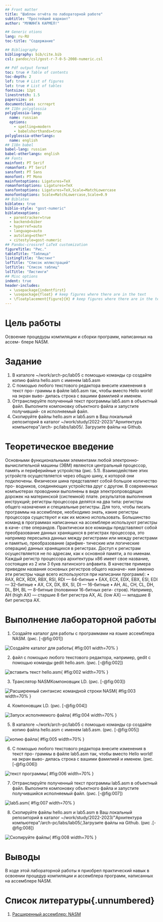 ```yaml
---
## Front matter
title: "Шаблон отчёта по лабораторной работе"
subtitle: "Простейший вариант"
author: "МУЖИНГА КАРМЕЛ!"

## Generic otions
lang: ru-RU
toc-title: "Содержание"

## Bibliography
bibliography: bib/cite.bib
csl: pandoc/csl/gost-r-7-0-5-2008-numeric.csl

## Pdf output format
toc: true # Table of contents
toc-depth: 2
lof: true # List of figures
lot: true # List of tables
fontsize: 12pt
linestretch: 1.5
papersize: a4
documentclass: scrreprt
## I18n polyglossia
polyglossia-lang:
  name: russian
  options:
	- spelling=modern
	- babelshorthands=true
polyglossia-otherlangs:
  name: english
## I18n babel
babel-lang: russian
babel-otherlangs: english
## Fonts
mainfont: PT Serif
romanfont: PT Serif
sansfont: PT Sans
monofont: PT Mono
mainfontoptions: Ligatures=TeX
romanfontoptions: Ligatures=TeX
sansfontoptions: Ligatures=TeX,Scale=MatchLowercase
monofontoptions: Scale=MatchLowercase,Scale=0.9
## Biblatex
biblatex: true
biblio-style: "gost-numeric"
biblatexoptions:
  - parentracker=true
  - backend=biber
  - hyperref=auto
  - language=auto
  - autolang=other*
  - citestyle=gost-numeric
## Pandoc-crossref LaTeX customization
figureTitle: "Рис."
tableTitle: "Таблица"
listingTitle: "Листинг"
lofTitle: "Список иллюстраций"
lotTitle: "Список таблиц"
lolTitle: "Листинги"
## Misc options
indent: true
header-includes:
  - \usepackage{indentfirst}
  - \usepackage{float} # keep figures where there are in the text
  - \floatplacement{figure}{H} # keep figures where there are in the text
---
```


# Цель работы
Освоение процедуры компиляции и сборки программ, написанных на ассем-
блере NASM.
# Задание

1. В каталоге ~/work/arch-pc/lab05 с помощью команды cp создайте копию
файла hello.asm с именем lab5.asm
2. С помощью любого текстового редактора внесите изменения в текст про-
граммы в файле lab5.asm так, чтобы вместо Hello world! на экран выво-
дилась строка с вашими фамилией и именем.
3. Оттранслируйте полученный текст программы lab5.asm в объектный
файл. Выполните компоновку объектного файла и запустите получивший-
ся исполняемый файл.
4. Скопируйте файлы hello.asm и lab5.asm в Ваш локальный репозиторий
в каталог ~/work/study/2022-2023/"Архитектура компьютера"/arch-
pc/labs/lab05/. Загрузите файлы на Github.

# Теоретическое введение
Основными функциональными элементами любой электронно-вычислительной
машины (ЭВМ) являются центральный процессор, память и периферийные
устройства (рис. 5.1).
Взаимодействие этих устройств осуществляется через общую шину, к которой
они подключены. Физически шина представляет собой большое количество про-
водников, соединяющих устройства друг с другом. В современных компьютерах
проводники выполнены в виде электропроводящих дорожек на материнской
(системной) плате.
результатов выполнения инструкций; регистры процессора делятся на два
типа: регистры общего назначения и специальные регистры.
Для того, чтобы писать программы на ассемблере, необходимо знать, какие
регистры процессора существуют и как их можно использовать. Большинство
команд в программах написанных на ассемблере используют регистры в каче-
стве операндов. Практически все команды представляют собой преобразование
данных хранящихся в регистрах процессора, это например пересылка данных
между регистрами или между регистрами и памятью, преобразование (арифме-
тические или логические операции) данных хранящихся в регистрах.
Доступ к регистрам осуществляется не по адресам, как к основной памяти, а
по именам. Каждый регистр процессора архитектуры x86 имеет свое название,
состоящее из 2 или 3 букв латинского алфавита.
В качестве примера приведем названия основных регистров общего назначе-
ния (именно эти регистры чаще всего используются при написании программ):
• RAX, RCX, RDX, RBX, RSI, RDI — 64-битные
• EAX, ECX, EDX, EBX, ESI, EDI — 32-битные
• AX, CX, DX, BX, SI, DI — 16-битные
• AH, AL, CH, CL, DH, DL, BH, BL — 8-битные (половинки 16-битных реги-
стров). Например, AH (high AX) — старшие 8 бит регистра AX, AL (low AX) —
младшие 8 бит регистра AX.

# Выполнение лабораторной работы

1. Создайте каталог для работы с программами на языке ассемблера NASM. (рис. [-@fig:001])

![Создайте каталог для работы](image/1.png){ #fig:001 width=70% }

2. файл с помощью любого текстового редактора, например, gedit с помощью команды gedit hello.asm. (рис. [-@fig:002])

![вставить текст hello.asm](image/2.png){ #fig:002 width=70% }

3. Транслятор NASMКомпоновщик LD. (рис. [-@fig:003])

![Расширенный синтаксис командной строки NASM](image/3.png){ #fig:003 width=70% }

4. Компоновщик LD. (рис. [-@fig:004])

![Запуск исполняемого файла](image/4.png){ #fig:004 width=70% }

5. В каталоге ~/work/arch-pc/lab05 с помощью команды cp создайте копию
файла hello.asm с именем lab5.asm. (рис. [-@fig:005])

![копию файла](image/5.png){ #fig:005 width=70% }

6. С помощью любого текстового редактора внесите изменения в текст про-
граммы в файле lab5.asm так, чтобы вместо Hello world! на экран выво-
дилась строка с вашими фамилией и именем. (рис. [-@fig:006])

![текст программы](image/6.png){ #fig:006 width=70% }

7. Оттранслируйте полученный текст программы lab5.asm в объектный файл. Выполните компоновку объектного файла и запустите получившийся исполняемый файл. (рис. [-@fig:007])

![lab5.asm](image/7.png){ #fig:007 width=70% }

8. Скопируйте файлы hello.asm и lab5.asm в Ваш локальный репозиторий в каталог ~/work/study/2022-2023/"Архитектура компьютера"/arch-pc/labs/lab05/,Загрузите файлы на Github. (рис .[-@fig:008])

![Скопируйте файлы](image/8.png){ #fig:008 width=70% }

# Выводы

В ходе этой лабораторной работы я приобрел практический навык в освоении процедур компиляции и ассемблера программ, написанных на ассемблере NASM.

# Список литературы{.unnumbered}

1. [Расширенный ассемблер: NASM](https://www.opennet.ru/docs/RUS/nasm/)
